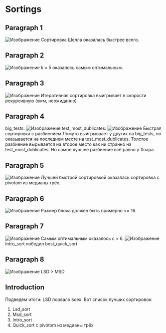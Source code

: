 # Sortings
## Paragraph 1
![Изображение](https://github.com/OFFlinea/Labs/blob/Lab3/lab3/graphics/paragraph_1_graphic.png)
Сортировка Шелла оказалась быстрее всего.
## Paragraph 2
![Изображение](https://github.com/OFFlinea/Labs/blob/Lab3/lab3/graphics/paragraph_2_graphic.png)
k = 5 оказалось самым оптимальным.
## Paragraph 3
![Изображение](https://github.com/OFFlinea/Labs/blob/Lab3/lab3/graphics/paragraph_3_graphic.png)
Итеративная сортировка выигрывает в скорости рекурсивную (хмм, неожиданно)
## Paragraph 4
big_tests:
![Изображение](https://github.com/OFFlinea/Labs/blob/Lab3/lab3/graphics/paragraph_4_graphic_big_tests.png)
test_most_dublicates:
![Изображение](https://github.com/OFFlinea/Labs/blob/Lab3/lab3/graphics/paragraph_4_graphic_tmd.png)
Быстрая сортировка с разбиением Ломуто выигрываает у других на big_tests, но оказывается на последнем месте на test_most_dublicates.
Толстое разбиение вырывается на второе место как ни странно на test_most_dublicates. Но самое лучшее разбиение всё равно у Хоара.
## Paragraph 5
![Изображение](https://github.com/OFFlinea/Labs/blob/Lab3/lab3/graphics/paragraph_5_graphic.png)
Лучшей быстрой сортировкой оказалась сортировка с pivotom из медианы трёх.
## Paragraph 6
![Изображение](https://github.com/OFFlinea/Labs/blob/Lab3/lab3/graphics/paragraph_6_graphic.png)
Размер блока должен быть примерно <= 16.
## Paragraph 7
![Изображение](https://github.com/OFFlinea/Labs/blob/Lab3/lab3/graphics/paragraph_7_graphic_C.png)
Самым оптимальным оказалось с = 6.
![Изображение](https://github.com/OFFlinea/Labs/blob/Lab3/lab3/graphics/paragraph_7_graphic.png)
Intro_sort победил best_quick_sort
## Paragraph 8
![Изображение](https://github.com/OFFlinea/Labs/blob/Lab3/lab3/graphics/paragraph_8_graphic.png)
LSD > MSD
## Introduction
Подведём итоги: LSD порвало всех.
Вот список лучших сортировок:
1) Lsd_sort
2) Msd_sort
3) Intro_sort
4) Quick_sort с pivotom из медианы трёх
